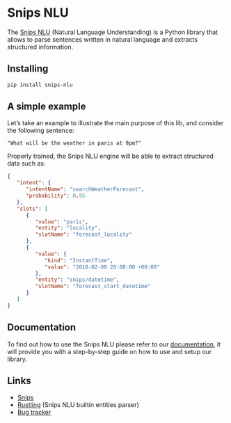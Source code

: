 # Snips NLU


The [Snips NLU](https://snips-nlu.readthedocs.io) (Natural Language Understanding) is a Python library that allows to parse sentences written in natural language and extracts structured information.


## Installing

```bash
pip install snips-nlu
```

## A simple example

Let’s take an example to illustrate the main purpose of this lib, and consider the following sentence:

```
"What will be the weather in paris at 9pm?"
```

Properly trained, the Snips NLU engine will be able to extract structured data such as:

```json
{
   "intent": {
      "intentName": "searchWeatherForecast",
      "probability": 0.95
   },
   "slots": [
      {
         "value": "paris",
         "entity": "locality",
         "slotName": "forecast_locality"
      },
      {
         "value": {
            "kind": "InstantTime",
            "value": "2018-02-08 20:00:00 +00:00"
         },
         "entity": "snips/datetime",
         "slotName": "forecast_start_datetime"
      }
   ]
}
```
## Documentation

To find out how to use the Snips NLU please refer to our [documentation](https://snips-nlu.readthedocs.io), it will provide you with a step-by-step guide on how to use and setup our library.


## Links
- [Snips](https://snips.ai/)
- [Rustling](https://github.com/snipsco/rustling-ontology) (Snips NLU builtin entities parser)
- [Bug tracker](https://github.com/snipsco/snips-nlu/issues)
